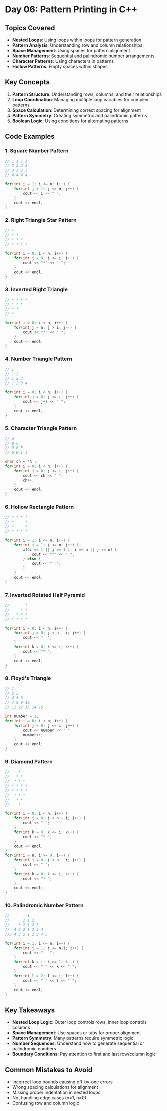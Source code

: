 # Day 06: Pattern Printing in C++

## Topics Covered

- **Nested Loops**: Using loops within loops for pattern generation
- **Pattern Analysis**: Understanding row and column relationships
- **Space Management**: Using spaces for pattern alignment
- **Number Patterns**: Sequential and palindromic number arrangements
- **Character Patterns**: Using characters in patterns
- **Hollow Patterns**: Empty spaces within shapes

## Key Concepts

1. **Pattern Structure**: Understanding rows, columns, and their relationships
2. **Loop Coordination**: Managing multiple loop variables for complex patterns
3. **Space Calculation**: Determining correct spacing for alignment
4. **Pattern Symmetry**: Creating symmetric and palindromic patterns
5. **Boolean Logic**: Using conditions for alternating patterns

## Code Examples

### 1. Square Number Pattern

```cpp
// 1 1 1 1
// 2 2 2 2
// 3 3 3 3
// 4 4 4 4

for(int i = 1; i <= n; i++) {
    for(int j = 1; j <= n; j++) {
        cout << i << " ";
    }
    cout << endl;
}
```

### 2. Right Triangle Star Pattern

```cpp
// *
// * *
// * * *
// * * * *

for(int i = 0; i < n; i++) {
    for(int j = 0; j <= i; j++) {
        cout << "*" << " ";
    }
    cout << endl;
}
```

### 3. Inverted Right Triangle

```cpp
// * * * *
// * * *
// * *
// *

for(int i = 0; i < n; i++) {
    for(int j = n; j > i; j--) {
        cout << "*" << " ";
    }
    cout << endl;
}
```

### 4. Number Triangle Pattern

```cpp
// 1
// 1 2
// 1 2 3
// 1 2 3 4

for(int i = 0; i < n; i++) {
    for(int j = 0; j <= i; j++) {
        cout << j+1 << " ";
    }
    cout << endl;
}
```

### 5. Character Triangle Pattern

```cpp
// A
// B C
// D E F
// G H I J

char ch = 'A';
for(int i = 0; i < n; i++) {
    for(int j = 0; j <= i; j++) {
        cout << ch << " ";
        ch++;
    }
    cout << endl;
}
```

### 6. Hollow Rectangle Pattern

```cpp
// * * * *
// *     *
// *     *
// * * * *

for(int i = 1; i <= n; i++) {
    for(int j = 1; j <= n; j++) {
        if(i == 1 || j == 1 || i == n || j == n) {
            cout << "*" << " ";
        } else {
            cout << "  ";
        }
    }
    cout << endl;
}
```

### 7. Inverted Rotated Half Pyramid

```cpp
//       *
//     * *
//   * * *
// * * * *

for(int i = 0; i < n; i++) {
    for(int j = 0; j < n - i; j++) {
        cout << "  ";
    }
    for(int k = 0; k <= i; k++) {
        cout << "* ";
    }
    cout << endl;
}
```

### 8. Floyd's Triangle

```cpp
// 1
// 2 3
// 4 5 6
// 7 8 9 10
// 11 12 13 14 15

int number = 1;
for(int i = 0; i < n; i++) {
    for(int j = 0; j <= i; j++) {
        cout << number << " ";
        number++;
    }
    cout << endl;
}
```

### 9. Diamond Pattern

```cpp
//    *
//   * *
//  * * *
// * * * *
// * * * *
//  * * *
//   * *
//    *

for(int i = 0; i < n; i++) {
    for(int j = 0; j < n - i; j++) {
        cout << " ";
    }
    for(int k = 0; k <= i; k++) {
        cout << "* ";
    }
    cout << endl;
}
for(int i = n; i >= 0; i--) {
    for(int j = 0; j < n - i; j++) {
        cout << " ";
    }
    for(int k = 0; k <= i; k++) {
        cout << "* ";
    }
    cout << endl;
}
```

### 10. Palindromic Number Pattern

```cpp
//        1
//      2 1 2
//    3 2 1 2 3
//  4 3 2 1 2 3 4
//5 4 3 2 1 2 3 4 5

for(int i = 1; i <= n; i++) {
    for(int j = 1; j <= n-i; j++) {
        cout << "   ";
    }
    for(int k = i; k >= 1; k--) {
        cout << " " << k << " ";
    }
    for(int l = 2; l <= i; l++) {
        cout << " " << l << " ";
    }
    cout << endl;
}
```

## Key Takeaways

- **Nested Loop Logic**: Outer loop controls rows, inner loop controls columns
- **Space Management**: Use spaces or tabs for proper alignment
- **Pattern Symmetry**: Many patterns require symmetric logic
- **Number Sequences**: Understand how to generate sequential or palindromic numbers
- **Boundary Conditions**: Pay attention to first and last row/column logic

## Common Mistakes to Avoid

- Incorrect loop bounds causing off-by-one errors
- Wrong spacing calculations for alignment
- Missing proper indentation in nested loops
- Not handling edge cases (n=1, n=0)
- Confusing row and column logic
